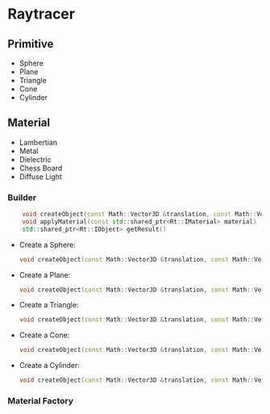 # Raytracer

## Primitive

- Sphere
- Plane
- Triangle
- Cone
- Cylinder

## Material

- Lambertian
- Metal
- Dielectric
- Chess Board
- Diffuse Light

### Builder

```cpp
    void createObject(const Math::Vector3D &translation, const Math::Vector3D &rotation, const Param &... param)
    void applyMaterial(const std::shared_ptr<Rt::IMaterial> material)
    std::shared_ptr<Rt::IObject> getResult()
```

- Create a Sphere:
    ```cpp
    void createObject(const Math::Vector3D &translation, const Math::Vector3D &rotation, const double &radius)
    ```

- Create a Plane:
    ```cpp
    void createObject(const Math::Vector3D &translation, const Math::Vector3D &rotation, const Math::Point3D &pos, const Math::Vector3D &u, const Math::Vector3D &v)
    ```

- Create a Triangle:
    ```cpp
    void createObject(const Math::Vector3D &translation, const Math::Vector3D &rotation, const Math::Point3D &origin, const Math::Point3D &pointA, const Math::Point3D &pointB)
    ```

- Create a Cone:
    ```cpp
    void createObject(const Math::Vector3D &translation, const Math::Vector3D &rotation, double radius, double length)
    ```

- Create a Cylinder:
    ```cpp
    void createObject(const Math::Vector3D &translation, const Math::Vector3D &rotation, double radius, double length)
    ```

### Material Factory


